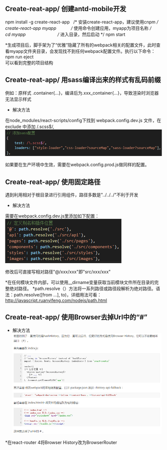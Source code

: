 ## Create-reat-app/ 创建antd-mobile开发
npm install -g create-react-app   /* 安装create-react-app，建议使用cnpm */  
create-react-app myapp            /* 使用命令创建应用，myapp为项目名称 */  
cd myapp                          /* 进入目录，然后启动 */
npm start

*生成项目后，脚手架为了“优雅”隐藏了所有的webpack相关的配置文件，此时查看myapp文件夹目录，会发现找不到任何webpack配置文件。执行以下命令：  
npm run eject  
可以看到完整的项目结构

## Create-reat-app/ 用sass编译出来的样式有乱码前缀
例如：原样式 .container{...}，编译后为.xxx_container{...}，导致渲染时浏览器无法显示样式

* 解决方法

在node_modules/react-scripts/config下找到 webpack.config.dev.js 文件，在 exclude 中添加 /.scss$/,  
![Image text](images/react-scss.png)  

如果要在生产环境中生效，需要在webpack.config.prod.js做同样的配置。

## Create-reat-app/ 使用固定路径
遇到利用相对于根目录进行引用组件，路径多数是"../../../"不利于开发

* 解决方法

需要在webpack.config.dev.js里添加如下配置：  
![Image text](images/react-path.png)  

修改后可直接写相对路径"@/xxx/xxx"即"src/xxx/xxx"

*在任何模块文件内部，可以使用__dirname变量获取当前模块文件所在目录的完整绝对路径。
*path.resolve（）方法将一系列路径或路径段解析为绝对路径。语法：path.resolve([from ...], to)，详细用法可看：http://javascript.ruanyifeng.com/nodejs/path.html

## Create-reat-app/ 使用Browser去掉Url中的“#”
* 解决方法  
![Image text](images/react-route-browser-history.png)  

*在react-router 4将Browser History改为BrowserRouter
